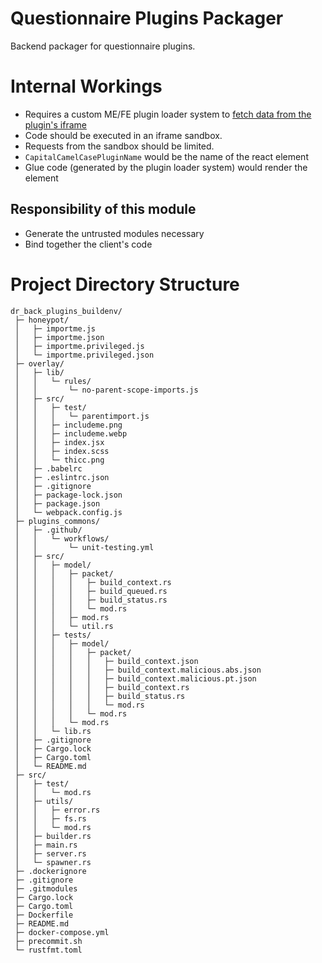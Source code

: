 # Questionnaire Plugins Packager

Backend packager for questionnaire plugins.

# Internal Workings

- Requires a custom ME/FE plugin loader system
  to [fetch data from the plugin's iframe](https://developer.mozilla.org/en-US/docs/Web/API/Window/postMessage)
- Code should be executed in an iframe sandbox.
- Requests from the sandbox should be limited.
- `CapitalCamelCasePluginName` would be the name of the react element
- Glue code (generated by the plugin loader system) would render the element

## Responsibility of this module

- Generate the untrusted modules necessary
- Bind together the client's code

# Project Directory Structure

```
dr_back_plugins_buildenv/
 ├─ honeypot/
 │   ├─ importme.js
 │   ├─ importme.json
 │   ├─ importme.privileged.js
 │   └─ importme.privileged.json
 ├─ overlay/
 │   ├─ lib/
 │   │   └─ rules/
 │   │       └─ no-parent-scope-imports.js
 │   ├─ src/
 │   │   ├─ test/
 │   │   │   └─ parentimport.js
 │   │   ├─ includeme.png
 │   │   ├─ includeme.webp
 │   │   ├─ index.jsx
 │   │   ├─ index.scss
 │   │   └─ thicc.png
 │   ├─ .babelrc
 │   ├─ .eslintrc.json
 │   ├─ .gitignore
 │   ├─ package-lock.json
 │   ├─ package.json
 │   └─ webpack.config.js
 ├─ plugins_commons/
 │   ├─ .github/
 │   │   └─ workflows/
 │   │       └─ unit-testing.yml
 │   ├─ src/
 │   │   ├─ model/
 │   │   │   ├─ packet/
 │   │   │   │   ├─ build_context.rs
 │   │   │   │   ├─ build_queued.rs
 │   │   │   │   ├─ build_status.rs
 │   │   │   │   └─ mod.rs
 │   │   │   ├─ mod.rs
 │   │   │   └─ util.rs
 │   │   ├─ tests/
 │   │   │   ├─ model/
 │   │   │   │   ├─ packet/
 │   │   │   │   │   ├─ build_context.json
 │   │   │   │   │   ├─ build_context.malicious.abs.json
 │   │   │   │   │   ├─ build_context.malicious.pt.json
 │   │   │   │   │   ├─ build_context.rs
 │   │   │   │   │   ├─ build_status.rs
 │   │   │   │   │   └─ mod.rs
 │   │   │   │   └─ mod.rs
 │   │   │   └─ mod.rs
 │   │   └─ lib.rs
 │   ├─ .gitignore
 │   ├─ Cargo.lock
 │   ├─ Cargo.toml
 │   └─ README.md
 ├─ src/
 │   ├─ test/
 │   │   └─ mod.rs
 │   ├─ utils/
 │   │   ├─ error.rs
 │   │   ├─ fs.rs
 │   │   └─ mod.rs
 │   ├─ builder.rs
 │   ├─ main.rs
 │   ├─ server.rs
 │   └─ spawner.rs
 ├─ .dockerignore
 ├─ .gitignore
 ├─ .gitmodules
 ├─ Cargo.lock
 ├─ Cargo.toml
 ├─ Dockerfile
 ├─ README.md
 ├─ docker-compose.yml
 ├─ precommit.sh
 └─ rustfmt.toml
```
